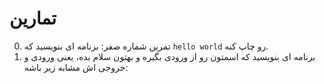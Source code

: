 # تمارین

0. تمرین شماره صفر: برنامه ای بنویسید که `hello world` رو چاپ کنه.
1. برنامه ای بنویسید که اسمتون رو از ورودی بگیره و بهتون سلام بده، یعنی ورودی و خروجی اش مشابه زیر باشه:
